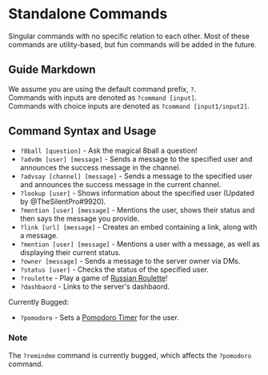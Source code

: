 # Standalone Commands
Singular commands with no specific relation to each other. Most of these commands are utility-based, but fun commands will be added in the future.

## Guide Markdown
We assume you are using the default command prefix, `?`.  
Commands with inputs are denoted as `?command [input]`.  
Commands with choice inputs are denoted as `?command [input1/input2]`.

## Command Syntax and Usage
* `?8ball [question]` - Ask the magical 8ball a question!   
* `?advdm [user] [message]` - Sends a message to the specified user and announces the success message in the channel.   
* `?advsay [channel] [message]` - Sends a message to the specified user and announces the success message in the current channel.   
* `?lookup [user]` - Shows information about the specified user (Updated by @TheSilentPro#9920).   
* `?mention [user] [message]` - Mentions the user, shows their status and then says the message you provide.    
* `?link [url] [message]` - Creates an embed containing a link, along with a message.    
* `?mention [user] [message]` - Mentions a user with a message, as well as displaying their current status.    
* `?owner [message]` - Sends a message to the server owner via DMs.    
* `?status [user]` - Checks the status of the specified user.    
* `?roulette` - Play a game of [Russian Roulette](https://en.wikipedia.org/wiki/Russian_roulette)!   
* `?dashbaord` - Links to the server's dashbaord.

Currently Bugged:
* `?pomodoro` - Sets a [Pomodoro Timer](https://francescocirillo.com/pages/pomodoro-technique) for the user.

### Note
The ``?remindme`` command is currently bugged, which affects the `?pomodoro` command.
